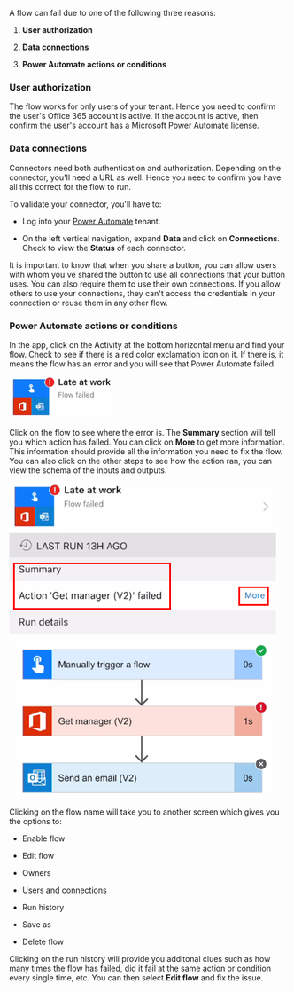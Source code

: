 A flow can fail due to one of the following three reasons:

1.  **User authorization**

1.  **Data connections**

1.  **Power Automate actions or conditions**

### User authorization

The flow works for only users of your tenant. Hence you need to confirm
the user's Office 365 account is active. If the account is active, then
confirm the user's account has a Microsoft Power Automate license.

### Data connections

Connectors need both authentication and authorization. Depending on the
connector, you'll need a URL as well. Hence you need to confirm you have
all this correct for the flow to run.

To validate your connector, you'll have to:

-   Log into your [Power Automate](https://flow.microsoft.com/?azure-portal=true) 
    tenant.

-   On the left vertical navigation, expand **Data** and click on
    **Connections**. Check to view the **Status** of each connector.

It is important to know that when you share a button, you can allow
users with whom you've shared the button to use all connections that
your button uses. You can also require them to use their own
connections. If you allow others to use your connections, they can't
access the credentials in your connection or reuse them in any other
flow.

### Power Automate actions or conditions

In the app, click on the Activity at the bottom horizontal menu and
find your flow. Check to see if there is a red color exclamation icon on
it. If there is, it means the flow has an error and you will see that Power
Automate failed.

![Late at work flow](../media/late-at-work-flow.png)

Click on the flow to see where the error is. The **Summary** section
will tell you which action has failed. You can click on **More** to get
more information. This information should provide all the information you
need to fix the flow. You can also click on the other steps to see how
the action ran, you can view the schema of the inputs and outputs.

![Late at work flow](../media/late-at-work-flow2.png)

Clicking on the flow name will take you to another screen which gives
you the options to:

-   Enable flow

-   Edit flow

-   Owners

-   Users and connections

-   Run history

-   Save as

-   Delete flow

Clicking on the run history will provide you additonal clues such as how many
times the flow has failed, did it fail at the same action or condition every
single time, etc. You can then select **Edit flow** and fix the issue.